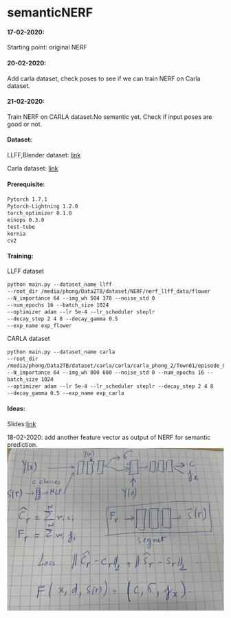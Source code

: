 # semanticNERF

#### 17-02-2020:
Starting point: original NERF

#### 20-02-2020:
Add carla dataset, check poses to see if we can train NERF on Carla dataset.

#### 21-02-2020:
Train NERF on CARLA dataset.No semantic yet. Check if input poses are good or not.

#### Dataset:
LLFF,Blender dataset: [link](https://drive.google.com/drive/folders/128yBriW1IG_3NJ5Rp7APSTZsJqdJdfc1)

Carla dataset: [link](https://drive.google.com/file/d/1ZYIlupT8-Zm7w8G4br2ZoyJfKEEAyEK-/view?ts=6030149b)

#### Prerequisite:
```
Pytorch 1.7.1
Pytorch-Lightning 1.2.0
torch_optimizer 0.1.0 
einops 0.3.0
test-tube
kornia
cv2
```

#### Training:
LLFF dataset
```
python main.py --dataset_name llff 
--root_dir /media/phong/Data2TB/dataset/NERF/nerf_llff_data/flower 
--N_importance 64 --img_wh 504 378 --noise_std 0 
--num_epochs 16 --batch_size 1024 
--optimizer adam --lr 5e-4 --lr_scheduler steplr 
--decay_step 2 4 8 --decay_gamma 0.5 
--exp_name exp_flower
```

CARLA dataset
```
python main.py --dataset_name carla
--root_dir
/media/phong/Data2TB/dataset/carla/carla/carla_phong_2/Town01/episode_00001/000000
--N_importance 64 --img_wh 800 600 --noise_std 0 --num_epochs 16 --batch_size 1024
--optimizer adam --lr 5e-4 --lr_scheduler steplr --decay_step 2 4 8 
--decay_gamma 0.5 --exp_name exp_carla
```

#### Ideas:
Slides:[link](https://docs.google.com/presentation/d/1s9k5OCkHxywoAk8Ab2kk8J5DApcRCgLtf2DzNNI3nO4/edit#slide=id.gb4f7efcc71_0_64)

18-02-2020: add another feature vector as output of NERF for semantic prediction.
![](/images/img.png "Ideas")
